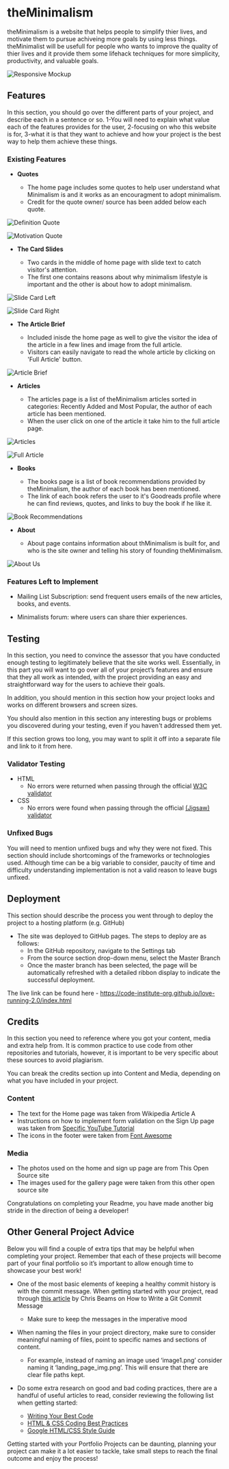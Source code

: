 # theMinimalism

theMinimalism is a website that helps people to simplify thier lives, and motivate them to pursue achiveing more goals by using less things. theMinimalist will be usefull for people who wants to improve the quality of thier lives and it provide them some lifehack techniques for more simplicity, productivity, and valuable goals. 

![Responsive Mockup](/docs/different_screen_sizes.PNG)

## Features 

In this section, you should go over the different parts of your project, and describe each in a sentence or so. 
1-You will need to explain what value each of the features provides for the user, 
2-focusing on who this website is for,
3-what it is that they want to achieve and how your project is the best way to help them achieve these things.

### Existing Features

- __Quotes__

  - The home page includes some quotes to help user understand what Minimalism is and it works as an encouragment to adopt minimalism.
  - Credit for the quote owner/ source has been added below each quote. 

![Definition Quote](/docs/screenshots/quote-1.PNG)


![Motivation Quote](/docs/screenshots/quote-2.PNG)


- __The Card Slides__
 
  - Two cards in the middle of home page with slide text to catch visitor's attention.
  - The first one contains reasons about why minimalism lifestyle is important and the other is about how to adopt minimalism.

![Slide Card Left](/docs/screenshots/slide-card-left.PNG)


![Slide Card Right](/docs/screenshots/slide-card-right.PNG)


- __The Article Brief__
 
  - Included inisde the home page as well to give the visitor the idea of the article in a few lines and image from the full article.
  - Visitors can easily navigate to read the whole article by clicking on 'Full Article' button.

 ![Article Brief](/docs/screenshots/article-brief.PNG)

- __Articles__

  - The articles page is a list of theMinimalism articles sorted in categories: Recently Added and Most Popular, the author of each article has been mentioned. 
  - When the user click on one of the article it take him to the full article page. 

![Articles](/docs/screenshots/articles-page.PNG)


![Full Article](/docs/screenshots/article-full.PNG)


- __Books__

   - The books page is a list of book recommendations provided by theMinimalism, the author of each book has been mentioned. 
   - The link of each book refers the user to it's Goodreads profile where he can find reviews, quotes, and links to buy the book if he like it. 

![Book Recommendations](/docs/screenshots/books-page.PNG)

- __About__

   - About page contains information about thMinimalism is built for, and who is the site owner and telling his story of founding theMinimalism. 

![About Us](/docs/screenshots/about-page.PNG)


### Features Left to Implement

- Mailing List Subscription: send frequent users emails of the new articles, books, and events. 

- Minimalists forum: where users can share thier experiences.

## Testing 

In this section, you need to convince the assessor that you have conducted enough testing to legitimately believe that the site works well. Essentially, in this part you will want to go over all of your project’s features and ensure that they all work as intended, with the project providing an easy and straightforward way for the users to achieve their goals.

In addition, you should mention in this section how your project looks and works on different browsers and screen sizes.

You should also mention in this section any interesting bugs or problems you discovered during your testing, even if you haven't addressed them yet.

If this section grows too long, you may want to split it off into a separate file and link to it from here.


### Validator Testing 

- HTML
  - No errors were returned when passing through the official [W3C validator](https://validator.w3.org/nu/?doc=https%3A%2F%2Fcode-institute-org.github.io%2Flove-running-2.0%2Findex.html)
- CSS
  - No errors were found when passing through the official [(Jigsaw) validator](https://jigsaw.w3.org/css-validator/validator?uri=https%3A%2F%2Fvalidator.w3.org%2Fnu%2F%3Fdoc%3Dhttps%253A%252F%252Fcode-institute-org.github.io%252Flove-running-2.0%252Findex.html&profile=css3svg&usermedium=all&warning=1&vextwarning=&lang=en#css)

### Unfixed Bugs

You will need to mention unfixed bugs and why they were not fixed. This section should include shortcomings of the frameworks or technologies used. Although time can be a big variable to consider, paucity of time and difficulty understanding implementation is not a valid reason to leave bugs unfixed. 

## Deployment

This section should describe the process you went through to deploy the project to a hosting platform (e.g. GitHub) 

- The site was deployed to GitHub pages. The steps to deploy are as follows: 
  - In the GitHub repository, navigate to the Settings tab 
  - From the source section drop-down menu, select the Master Branch
  - Once the master branch has been selected, the page will be automatically refreshed with a detailed ribbon display to indicate the successful deployment. 

The live link can be found here - https://code-institute-org.github.io/love-running-2.0/index.html 


## Credits 

In this section you need to reference where you got your content, media and extra help from. It is common practice to use code from other repositories and tutorials, however, it is important to be very specific about these sources to avoid plagiarism. 

You can break the credits section up into Content and Media, depending on what you have included in your project. 

### Content 

- The text for the Home page was taken from Wikipedia Article A
- Instructions on how to implement form validation on the Sign Up page was taken from [Specific YouTube Tutorial](https://www.youtube.com/)
- The icons in the footer were taken from [Font Awesome](https://fontawesome.com/)

### Media

- The photos used on the home and sign up page are from This Open Source site
- The images used for the gallery page were taken from this other open source site


Congratulations on completing your Readme, you have made another big stride in the direction of being a developer! 

## Other General Project Advice

Below you will find a couple of extra tips that may be helpful when completing your project. Remember that each of these projects will become part of your final portfolio so it’s important to allow enough time to showcase your best work! 

- One of the most basic elements of keeping a healthy commit history is with the commit message. When getting started with your project, read through [this article](https://chris.beams.io/posts/git-commit/) by Chris Beams on How to Write  a Git Commit Message 
  - Make sure to keep the messages in the imperative mood 

- When naming the files in your project directory, make sure to consider meaningful naming of files, point to specific names and sections of content.
  - For example, instead of naming an image used ‘image1.png’ consider naming it ‘landing_page_img.png’. This will ensure that there are clear file paths kept. 

- Do some extra research on good and bad coding practices, there are a handful of useful articles to read, consider reviewing the following list when getting started:
  - [Writing Your Best Code](https://learn.shayhowe.com/html-css/writing-your-best-code/)
  - [HTML & CSS Coding Best Practices](https://medium.com/@inceptiondj.info/html-css-coding-best-practice-fadb9870a00f)
  - [Google HTML/CSS Style Guide](https://google.github.io/styleguide/htmlcssguide.html#General)

Getting started with your Portfolio Projects can be daunting, planning your project can make it a lot easier to tackle, take small steps to reach the final outcome and enjoy the process! 